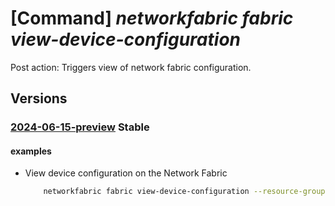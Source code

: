 # [Command] _networkfabric fabric view-device-configuration_

Post action: Triggers view of network fabric configuration.

## Versions

### [2024-06-15-preview](/Resources/mgmt-plane/L3N1YnNjcmlwdGlvbnMve30vcmVzb3VyY2Vncm91cHMve30vcHJvdmlkZXJzL21pY3Jvc29mdC5tYW5hZ2VkbmV0d29ya2ZhYnJpYy9uZXR3b3JrZmFicmljcy97fS92aWV3ZGV2aWNlY29uZmlndXJhdGlvbg==/2024-06-15-preview.xml) **Stable**

<!-- mgmt-plane /subscriptions/{}/resourcegroups/{}/providers/microsoft.managednetworkfabric/networkfabrics/{}/viewdeviceconfiguration 2024-06-15-preview -->

#### examples

- View device configuration on the Network Fabric
    ```bash
        networkfabric fabric view-device-configuration --resource-group example-rg --resource-name example-fabric
    ```
